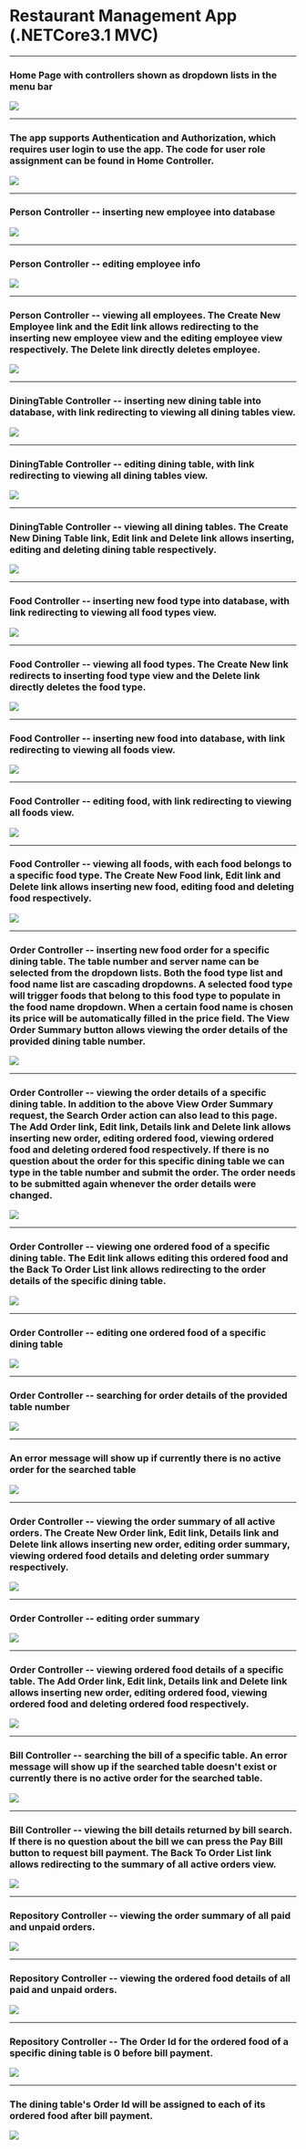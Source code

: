 # Restaurant Management App (.NETCore3.1 MVC)


<hr />
<h3> Home Page with controllers shown as dropdown lists in the menu bar </h3>
<img src="./Images/home.png">

<hr />
<h3> The app supports Authentication and Authorization, which requires user login to use the app. The code for user role assignment can be found in Home Controller. </h3>
<img src="./Images/logIn.png">

<hr />
<h3> Person Controller -- inserting new employee into database </h3>
<img src="./Images/insertPerson.png">

<hr />
<h3> Person Controller -- editing employee info </h3>
<img src="./Images/editPerson.png">

<hr />
<h3> Person Controller -- viewing all employees. The Create New Employee link and the Edit link allows redirecting to the inserting new employee view and the editing employee view respectively. The Delete link directly deletes employee. </h3>
<img src="./Images/viewPersons.png">

<hr />
<h3> DiningTable Controller -- inserting new dining table into database, with link redirecting to viewing all dining tables view. </h3> 
<img src="./Images/insertDiningTable.png">

<hr />
<h3> DiningTable Controller -- editing dining table, with link redirecting to viewing all dining tables view.</h3>
<img src="./Images/editDiningTable.png">

<hr />
<h3> DiningTable Controller -- viewing all dining tables. The Create New Dining Table link, Edit link and Delete link allows inserting, editing and deleting dining table respectively. </h3>
<img src="./Images/viewDiningTables.png">

<hr />
<h3> Food Controller -- inserting new food type into database, with link redirecting to viewing all food types view. </h3>
<img src="./Images/insertFoodType.png">

<hr />
<h3> Food Controller -- viewing all food types. The Create New link redirects to inserting food type view and the Delete link directly deletes the food type. </h3>
<img src="./Images/viewFoodTypes.png">

<hr />
<h3> Food Controller -- inserting new food into database, with link redirecting to viewing all foods view. </h3>
<img src="./Images/insertFood.png">

<hr />
<h3> Food Controller -- editing food, with link redirecting to viewing all foods view. </h3>
<img src="./Images/editFood.png">

<hr />
<h3> Food Controller -- viewing all foods, with each food belongs to a specific food type. The Create New Food link, Edit link and Delete link allows inserting new food, editing food and deleting food respectively. </h3>
<img src="./Images/viewFoods.png">

<hr />
<h3> Order Controller -- inserting new food order for a specific dining table. The table number and server name can be selected from the dropdown lists. Both the food type list and food name list are cascading dropdowns. A selected food type will trigger foods that belong to this food type to populate in the food name dropdown. When a certain food name is chosen its price will be automatically filled in the price field. The View Order Summary button allows viewing the order details of the provided dining table number. </h3>
<img src="./Images/insertOrder.png">

<hr />
<h3> Order Controller -- viewing the order details of a specific dining table. In addition to the above View Order Summary request, the Search Order action can also lead to this page. The Add Order link, Edit link, Details link and Delete link allows inserting new order, editing ordered food, viewing ordered food and deleting ordered food respectively. If there is no question about the order for this specific dining table we can type in the table number and submit the order. The order needs to be submitted again whenever the order details were changed. </h3>
<img src="./Images/orderDetails.png">

<hr />
<h3> Order Controller -- viewing one ordered food of a specific dining table. The Edit link allows editing this ordered food and the Back To Order List link allows redirecting to the order details of the specific dining table. </h3>
<img src="./Images/orderDetail.png">

<hr />
<h3> Order Controller -- editing one ordered food of a specific dining table</h3>
<img src="./Images/editOrderDetail.png">

<hr />
<h3> Order Controller -- searching for order details of the provided table number </h3>
<img src="./Images/searchOrder.png">

<hr />
<h3> An error message will show up if currently there is no active order for the searched table </h3>
<img src="./Images/noOrderError.png">

<hr />
<h3> Order Controller -- viewing the order summary of all active orders. The Create New Order link, Edit link, Details link and Delete link allows inserting new order, editing order summary, viewing ordered food details and deleting order summary respectively. </h3>
<img src="./Images/viewActiveOrders.png">

<hr />
<h3> Order Controller -- editing order summary</h3>
<img src="./Images/editOrder.png">

<hr />
<h3> Order Controller -- viewing ordered food details of a specific table. The Add Order link, Edit link, Details link and Delete link allows inserting new order, editing ordered food, viewing ordered food and deleting ordered food respectively. </h3>
<img src="./Images/GetOrderDetails.png">

<hr />
<h3> Bill Controller -- searching the bill of a specific table. An error message will show up if the searched table doesn't exist or currently there is no active order for the searched table. </h3>
<img src="./Images/searchBill.png">

<hr />
<h3> Bill Controller -- viewing the bill details returned by bill search. If there is no question about the bill we can press the Pay Bill button to request bill payment. The Back To Order List link allows redirecting to the summary of all active orders view.</h3>
<img src="./Images/billDetails.png">

<hr />
<h3> Repository Controller -- viewing the order summary of all paid and unpaid orders. </h3>
<img src="./Images/viewAllOrders.png">
  
<hr />
<h3> Repository Controller -- viewing the ordered food details of all paid and unpaid orders. </h3>
<img src="./Images/viewAllOrderDetails.png">

<hr />
<h3> Repository Controller -- The Order Id for the ordered food of a specific dining table is 0 before bill payment. </h3>
<img src="./Images/beforePay.png">

<hr />
<h3> The dining table's Order Id will be assigned to each of its ordered food after bill payment. </h3>
<img src="./Images/afterPay.png">


